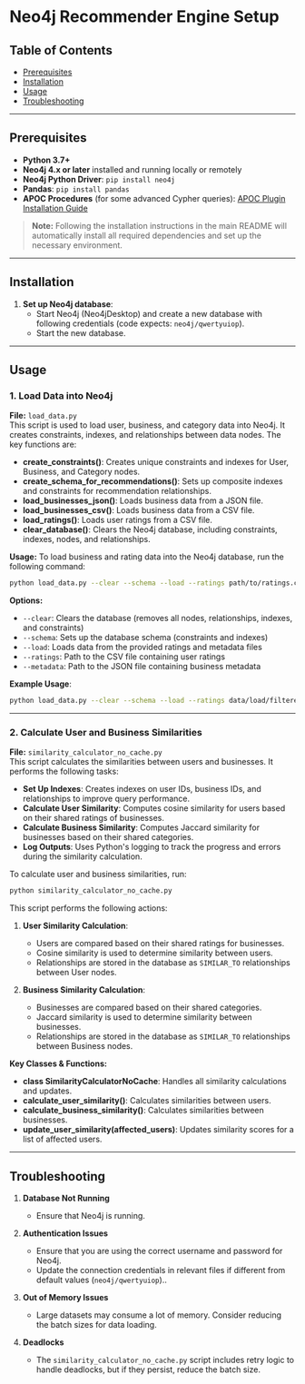 # Neo4j Recommender Engine Setup

## Table of Contents
- [Prerequisites](#prerequisites)
- [Installation](#installation)
- [Usage](#usage)
- [Troubleshooting](#troubleshooting)

---

## Prerequisites
- **Python 3.7+**
- **Neo4j 4.x or later** installed and running locally or remotely
- **Neo4j Python Driver**: `pip install neo4j`
- **Pandas**: `pip install pandas`
- **APOC Procedures** (for some advanced Cypher queries): [APOC Plugin Installation Guide](https://neo4j.com/docs/apoc/current/installation/)

> **Note:** Following the installation instructions in the main README will automatically install all required dependencies and set up the necessary environment.

---

## Installation

1. **Set up Neo4j database**:
   - Start Neo4j (Neo4jDesktop) and create a new database with following credentials (code expects: `neo4j/qwertyuiop`).
   - Start the new database.

---

## Usage

### **1. Load Data into Neo4j**

**File:** `load_data.py`  
This script is used to load user, business, and category data into Neo4j. It creates constraints, indexes, and relationships between data nodes. The key functions are:

- **create_constraints()**: Creates unique constraints and indexes for User, Business, and Category nodes.
- **create_schema_for_recommendations()**: Sets up composite indexes and constraints for recommendation relationships.
- **load_businesses_json()**: Loads business data from a JSON file.
- **load_businesses_csv()**: Loads business data from a CSV file.
- **load_ratings()**: Loads user ratings from a CSV file.
- **clear_database()**: Clears the Neo4j database, including constraints, indexes, nodes, and relationships.


**Usage:**
To load business and rating data into the Neo4j database, run the following command:
```bash
python load_data.py --clear --schema --load --ratings path/to/ratings.csv --metadata path/to/metadata.json
```

**Options:**
- `--clear`: Clears the database (removes all nodes, relationships, indexes, and constraints)
- `--schema`: Sets up the database schema (constraints and indexes)
- `--load`: Loads data from the provided ratings and metadata files
- `--ratings`: Path to the CSV file containing user ratings
- `--metadata`: Path to the JSON file containing business metadata

**Example Usage**:
```bash
python load_data.py --clear --schema --load --ratings data/load/filtered_ratings_10k.csv --metadata data/load/matched_business_10k.csv
```

---

### **2. Calculate User and Business Similarities**

**File:** `similarity_calculator_no_cache.py`  
This script calculates the similarities between users and businesses. It performs the following tasks:

- **Set Up Indexes**: Creates indexes on user IDs, business IDs, and relationships to improve query performance.
- **Calculate User Similarity**: Computes cosine similarity for users based on their shared ratings of businesses.
- **Calculate Business Similarity**: Computes Jaccard similarity for businesses based on their shared categories.
- **Log Outputs**: Uses Python's logging to track the progress and errors during the similarity calculation.

To calculate user and business similarities, run:
```bash
python similarity_calculator_no_cache.py
```

This script performs the following actions:
1. **User Similarity Calculation**:  
   - Users are compared based on their shared ratings for businesses.  
   - Cosine similarity is used to determine similarity between users.  
   - Relationships are stored in the database as `SIMILAR_TO` relationships between User nodes.  

2. **Business Similarity Calculation**:  
   - Businesses are compared based on their shared categories.  
   - Jaccard similarity is used to determine similarity between businesses.  
   - Relationships are stored in the database as `SIMILAR_TO` relationships between Business nodes.  

**Key Classes & Functions:**
- **class SimilarityCalculatorNoCache**: Handles all similarity calculations and updates.
- **calculate_user_similarity()**: Calculates similarities between users.
- **calculate_business_similarity()**: Calculates similarities between businesses.
- **update_user_similarity(affected_users)**: Updates similarity scores for a list of affected users.  

---

## Troubleshooting

1. **Database Not Running**
   - Ensure that Neo4j is running.

2. **Authentication Issues**
   - Ensure that you are using the correct username and password for Neo4j.
   - Update the connection credentials in relevant files if different from default values (`neo4j/qwertyuiop`)..

3. **Out of Memory Issues**
   - Large datasets may consume a lot of memory. Consider reducing the batch sizes for data loading.

4. **Deadlocks**
   - The `similarity_calculator_no_cache.py` script includes retry logic to handle deadlocks, but if they persist, reduce the batch size.
